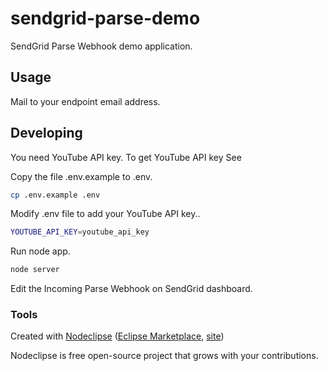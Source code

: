 # sendgrid-parse-demo

SendGrid Parse Webhook demo application.

## Usage

Mail to your endpoint email address.


## Developing

You need YouTube API key.
To get YouTube API key See 

Copy the file .env.example to .env.
```bash
cp .env.example .env
``` 

Modify .env file to add your YouTube API key..
```bash
YOUTUBE_API_KEY=youtube_api_key
```

Run node app.
```bash
node server
```

Edit the Incoming Parse Webhook on SendGrid dashboard.


### Tools

Created with [Nodeclipse](https://github.com/Nodeclipse/nodeclipse-1)
 ([Eclipse Marketplace](http://marketplace.eclipse.org/content/nodeclipse), [site](http://www.nodeclipse.org))   

Nodeclipse is free open-source project that grows with your contributions.
